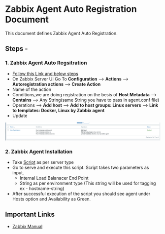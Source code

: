 # Zabbix Agent Auto Registration Document

This document defines Zabbix Agent Auto Registration.

## Steps -

### 1. Zabbix Agent Auto Regsitration

* [Follow this Link and below steps](https://www.zabbix.com/documentation/current/manual/discovery/auto_registration)
* On Zabbix Server UI Go To **Configuration** --> **Actions** --> **Autoregistration actions** --> **Create Action**
* Name of the action
* Conditions,we are doing registration on the besis of **Host Metadata** --> **Contains** --> Any String(same String you have to pass in agent.conf file)
* Operations --> **Add host** --> **Add to host groups: Linux servers** --> **Link to templates: Docker, Linux by Zabbix agent**
* Update

![Agent Auto Registrations](https://github.com/Shubhamjain6197/zabbix-agent-auto-registration/blob/main/agent-auto-reg.png)

### 2. Zabbix Agent Installation

* Take [Script](https://github.com/Shubhamjain6197/zabbix-agent-auto-registration) as per server type
* Go to serve and execute this script. Script takes two parameters as input.
  * Internal Load Balanacer End Point
  * String as per environment type (This string will be used for tagging ex - hostname-string)
* After successful execution of the script you should see agent under Hosts option and Availability as Green.

## Important Links

* [Zabbix Manual](https://www.zabbix.com/documentation/current/manual)
